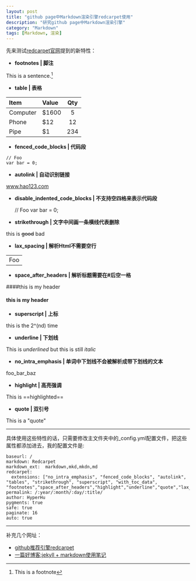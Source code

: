 ```yaml
---
layout: post
title: "github page中Markdown渲染引擎redcarpet使用"
description: "研究github page中Markdown渲染引擎"
category: "Markdown"
tags: [Markdown, 渲染]
---
```


先来测试[redcarpet官网](https://github.com/vmg/redcarpet)提到的新特性：

* **footnotes | 脚注**

This is a sentence.[^1]

* **table | 表格**


| Item     | Value | Qty   |
| :------- | :---- | :---: |
| Computer | $1600 |  5    |
| Phone    | $12   |  12   |
| Pipe     | $1    |  234  |

* **fenced_code_blocks | 代码段**

```
// Foo
var bar = 0;
```

* **autolink | 自动识别链接**

www.hao123.com

* **disable_indented_code_blocks | 不支持空四格来表示代码段**

    // Foo
    var bar = 0;

* **strikethrough | 文字中间画一条横线代表删除**

this is ~~good~~ bad

* **lax_spacing | 解析Html不需要空行**
<table>
    <tr>
        <td>Foo</td>
    </tr>
</table>

* **space_after_headers | 解析标题需要在#后空一格**

####this is my header

#### this is my header


* **superscript | 上标**

this is the 2^(nd) time

* **underline | 下划线**

This is _underlined_ but this is still *italic*

* **no_intra_emphasis | 单词中下划线不会被解析成带下划线的文本**

foo_bar_baz 

* **highlight | 高亮强调**

This is ==highlighted==

* **quote | 双引号**

This is a "quote"



---
具体使用这些特性的话，只需要修改主文件夹中的_config.yml配置文件，把这些属性都添加进去，我的配置文件是:

```
baseurl: /
markdown: Redcarpet
markdown_ext:  markdown,mkd,mkdn,md
redcarpet:
  extensions: ["no_intra_emphasis", "fenced_code_blocks", "autolink", "tables", "strikethrough", "superscript", "with_toc_data", "footnotes","space_after_headers","highlight","underline","quote","lax_spacing"]
permalink: /:year/:month/:day/:title/
author: HyperHu
pygments: true
safe: true
paginate: 16
auto: true
```
---

补充几个网址：


* [github推荐引擎redcarpet](https://github.com/vmg/redcarpet)
* [一篇好博客:jekyll + markdown使用笔记](http://blog.coloam.com/jekyll/markdown/2013/09/22/markdown-note/)

[^1]: This is a footnote
